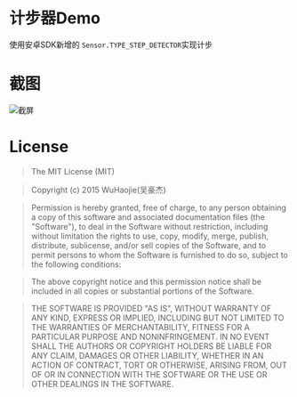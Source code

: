 # 计步器Demo
使用安卓SDK新增的 `Sensor.TYPE_STEP_DETECTOR`实现计步
# 截图
![截屏][1]
# License
>The MIT License (MIT)

>Copyright (c) 2015 WuHaojie(吴豪杰)

>Permission is hereby granted, free of charge, to any person obtaining a copy
of this software and associated documentation files (the "Software"), to deal
in the Software without restriction, including without limitation the rights
to use, copy, modify, merge, publish, distribute, sublicense, and/or sell
copies of the Software, and to permit persons to whom the Software is
furnished to do so, subject to the following conditions:

>The above copyright notice and this permission notice shall be included in all
copies or substantial portions of the Software.

>THE SOFTWARE IS PROVIDED "AS IS", WITHOUT WARRANTY OF ANY KIND, EXPRESS OR
IMPLIED, INCLUDING BUT NOT LIMITED TO THE WARRANTIES OF MERCHANTABILITY,
FITNESS FOR A PARTICULAR PURPOSE AND NONINFRINGEMENT. IN NO EVENT SHALL THE
AUTHORS OR COPYRIGHT HOLDERS BE LIABLE FOR ANY CLAIM, DAMAGES OR OTHER
LIABILITY, WHETHER IN AN ACTION OF CONTRACT, TORT OR OTHERWISE, ARISING FROM,
OUT OF OR IN CONNECTION WITH THE SOFTWARE OR THE USE OR OTHER DEALINGS IN THE
SOFTWARE.

  [1]: http://7xqdz8.com1.z0.glb.clouddn.com/160216-22-29-44_top.wuhaojie.png